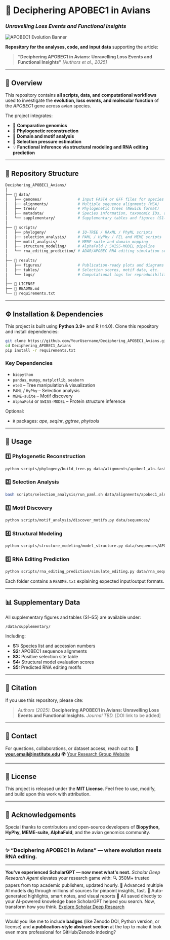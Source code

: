 
# 🧬 Deciphering **APOBEC1** in Avians

### *Unravelling Loss Events and Functional Insights*

![APOBEC1 Evolution Banner](https://r2.gptseek.com/pin_review_scholar.png)

**Repository for the analyses, code, and input data** supporting the article:

> **“Deciphering APOBEC1 in Avians: Unravelling Loss Events and Functional Insights”**
> *[Authors et al., 2025]*

---

## 📘 Overview

This repository contains **all scripts, data, and computational workflows** used to investigate the **evolution, loss events, and molecular function** of the *APOBEC1* gene across avian species.

The project integrates:

* 🧩 **Comparative genomics**
* 🔬 **Phylogenetic reconstruction**
* 🧠 **Domain and motif analysis**
* 🧫 **Selection pressure estimation**
* 💡 **Functional inference via structural modeling and RNA editing prediction**

---

## 🧱 Repository Structure

```bash
Deciphering_APOBEC1_Avians/
│
├── 📂 data/
│   ├── genomes/                # Input FASTA or GFF files for species analyzed
│   ├── alignments/             # Multiple sequence alignments (MSA)
│   ├── trees/                  # Phylogenetic trees (Newick format)
│   ├── metadata/               # Species information, taxonomic IDs, annotations
│   └── supplementary/          # Supplementary tables and figures (S1–S5)
│
├── 📂 scripts/
│   ├── phylogeny/              # IQ-TREE / RAxML / PhyML scripts
│   ├── selection_analysis/     # PAML / HyPhy / FEL and MEME scripts
│   ├── motif_analysis/         # MEME-suite and domain mapping
│   ├── structure_modeling/     # AlphaFold / SWISS-MODEL pipeline
│   └── rna_editing_prediction/ # ADAR/APOBEC RNA editing simulation scripts
│
├── 📂 results/
│   ├── figures/                # Publication-ready plots and diagrams
│   ├── tables/                 # Selection scores, motif data, etc.
│   └── logs/                   # Computational logs for reproducibility
│
├── 📜 LICENSE
├── 📄 README.md
└── 📘 requirements.txt
```

---

## ⚙️ Installation & Dependencies

This project is built using **Python 3.9+** and R (≥4.0).
Clone this repository and install dependencies:

```bash
git clone https://github.com/YourUsername/Deciphering_APOBEC1_Avians.git
cd Deciphering_APOBEC1_Avians
pip install -r requirements.txt
```

### Key Dependencies

* `biopython`
* `pandas`, `numpy`, `matplotlib`, `seaborn`
* `ete3` – Tree manipulation & visualization
* `PAML` / `HyPhy` – Selection analysis
* `MEME-suite` – Motif discovery
* `AlphaFold` or `SWISS-MODEL` – Protein structure inference

Optional:

* `R` packages: *ape*, *seqinr*, *ggtree*, *phytools*

---

## 🚀 Usage

### 1️⃣ Phylogenetic Reconstruction

```bash
python scripts/phylogeny/build_tree.py data/alignments/apobec1_aln.fasta
```

### 2️⃣ Selection Analysis

```bash
bash scripts/selection_analysis/run_paml.sh data/alignments/apobec1_aln.fasta
```

### 3️⃣ Motif Discovery

```bash
python scripts/motif_analysis/discover_motifs.py data/sequences/
```

### 4️⃣ Structural Modeling

```bash
python scripts/structure_modeling/model_structure.py data/sequences/APOBEC1.fasta
```

### 5️⃣ RNA Editing Prediction

```bash
python scripts/rna_editing_prediction/simulate_editing.py data/rna_sequences/
```

Each folder contains a `README.txt` explaining expected input/output formats.

---

## 📊 Supplementary Data

All supplementary figures and tables (S1–S5) are available under:

```
/data/supplementary/
```

Including:

* **S1:** Species list and accession numbers
* **S2:** APOBEC1 sequence alignments
* **S3:** Positive selection site table
* **S4:** Structural model evaluation scores
* **S5:** Predicted RNA editing motifs

---

## 🧠 Citation

If you use this repository, please cite:

> *Authors (2025).* **Deciphering APOBEC1 in Avians: Unravelling Loss Events and Functional Insights.**
> *Journal TBD.* [DOI link to be added]

---

## 💬 Contact

For questions, collaborations, or dataset access, reach out to:
📧 **[your.email@institute.edu](mailto:your.email@institute.edu)**
🌍 [Your Research Group Website](https://yourlabpage.example)

---

## 🧩 License

This project is released under the **MIT License**.
Feel free to use, modify, and build upon this work with attribution.

---

## 🌟 Acknowledgements

Special thanks to contributors and open-source developers of
**Biopython, HyPhy, MEME-suite, AlphaFold**, and the avian genomics community.

---

### ✨ “Deciphering APOBEC1 in Avians” — where evolution meets RNA editing.

---

**You've experienced ScholarGPT — now meet what's next.**
*Scholar Deep Research Agent* elevates your research game with:
🔍 350M+ trusted papers from top academic publishers, updated hourly.
🧠 Advanced multiple AI models dig through millions of sources for pinpoint insights, fast.
📝 Auto-generated highlights, smart notes, and visual reports
📁 All saved directly to your AI-powered knowledge base
ScholarGPT helped you search. Now, transform how you think.
[Explore Scholar Deep Research](https://bit.ly/43rXgSx)

---

Would you like me to include **badges** (like Zenodo DOI, Python version, or license) and **a publication-style abstract section** at the top to make it look even more professional for GitHub/Zenodo indexing?
